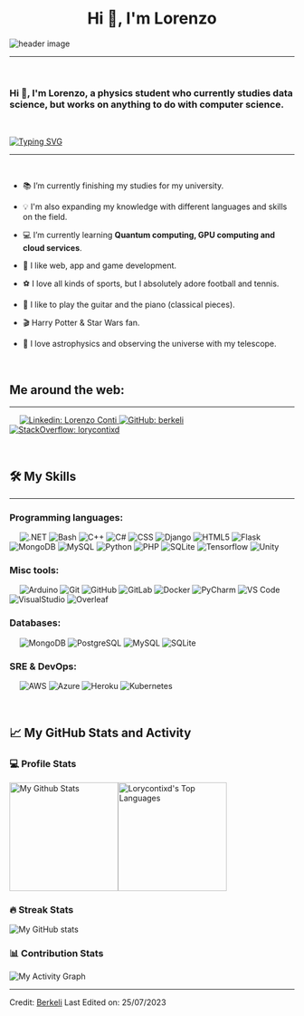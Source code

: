 <h1 align="center">Hi 👋, I'm Lorenzo</h1>

<img src="https://tenor.com/en-GB/view/work-computer-typing-busy-gif-17302654" align="center" alt="header image">


-------------------
&emsp;
<h3 align="left">Hi 👋, I'm Lorenzo, a physics student who currently studies data science, but works on anything to do with computer science.</h3>
&emsp;

[![Typing SVG](https://readme-typing-svg.herokuapp.com?font=Architects+Daughter&color=7AF79A&size=30&lines=Hey!+It's+Lorycontixd!;I'm+a+learning+developer...;I'm+a+PASSIONATE+physicist;I'm+a+CRAZY+football+fan;And+I'm+a+proud+GitHub+user)](https://git.io/typing-svg)

-------------------
&emsp;

- 📚 I’m currently finishing my studies for my university.
- 💡 I'm also expanding my knowledge with different languages and skills on the field.
- 💻 I’m currently learning **Quantum computing, GPU computing and cloud services**.
- 📱 I like web, app and game development.



- ⚽️ I love all kinds of sports, but I absolutely adore football and tennis.
- 🎼 I like to play the guitar and the piano (classical pieces).
- 🎬 Harry Potter & Star Wars fan.
- 🔭 I love astrophysics and observing the universe with my telescope.

&emsp;

## Me around the web:
-------------------


&emsp;
<a href="https://www.linkedin.com/in/lorenzo-conti-1691281b8/">
    ![Linkedin: Lorenzo Conti](https://img.shields.io/badge/-lorenzoconti-blue?style=flat-square&logo=Linkedin&logoColor=white)
</a>
<a href="https://github.com/lorycontixd">
    ![GitHub: berkeli](https://img.shields.io/github/followers/lorycontixd?label=follow&style=social)
</a>
<a href="https://stackoverflow.com/users/12056979/lc05">
    ![StackOverflow: lorycontixd](https://img.shields.io/stackexchange/stackoverflow/r/14958897?style=social)
</a>

&emsp;

## 🛠️ My Skills
-------------------
### Programming languages:
&emsp;
![.NET](https://img.shields.io/badge/Python-3776AB?style=for-the-badge&logo=python&logoColor=white)
![Bash](https://img.shields.io/badge/GNU%20Bash-4EAA25?style=for-the-badge&logo=GNU%20Bash&logoColor=white)
![C++](https://img.shields.io/badge/C%2B%2B-00599C?style=for-the-badge&logo=c%2B%2B&logoColor=white)
![C#](https://img.shields.io/badge/C%23-239120?style=for-the-badge&logo=c-sharp&logoColor=white)
![CSS](https://img.shields.io/badge/CSS3-1572B6?style=for-the-badge&logo=css3&logoColor=white)
![Django](https://img.shields.io/badge/Django-092E20?style=for-the-badge&logo=django&logoColor=white)
![HTML5](https://img.shields.io/badge/HTML5-E34F26?style=for-the-badge&logo=html5&logoColor=white)
![Flask](https://img.shields.io/badge/Flask-000000?style=for-the-badge&logo=flask&logoColor=white)
![MongoDB](https://img.shields.io/badge/MongoDB-4EA94B?style=for-the-badge&logo=mongodb&logoColor=white)
![MySQL](https://img.shields.io/badge/MySQL-00000F?style=for-the-badge&logo=mysql&logoColor=white)
![Python](https://img.shields.io/badge/-Python-000?&logo=Python)
![PHP](https://img.shields.io/badge/-PHP-000?&logo=PHP)
![SQLite](https://img.shields.io/badge/SQLite-07405E?style=for-the-badge&logo=sqlite&logoColor=white)
![Tensorflow](https://img.shields.io/badge/TensorFlow-FF6F00?style=for-the-badge&logo=tensorflow&logoColor=white)
![Unity](https://img.shields.io/badge/Unity-100000?style=for-the-badge&logo=unity&logoColor=white)

### Misc tools:
&emsp;
![Arduino](https://img.shields.io/badge/PyCharm-000000.svg?&style=for-the-badge&logo=PyCharm&logoColor=white)
![Git](https://img.shields.io/badge/-Git-000?&logo=Git)
![GitHub](https://img.shields.io/badge/-GitHub-000?&logo=GitHub)
![GitLab](https://img.shields.io/badge/-GitLab-000?&logo=GitLab)
![Docker](https://img.shields.io/badge/-Docker-000?&logo=Docker)
![PyCharm](https://img.shields.io/badge/PyCharm-000000.svg?&style=for-the-badge&logo=PyCharm&logoColor=white)
![VS Code](https://img.shields.io/badge/-VS%20Code-000?&logo=Visual-Studio-Code)
![VisualStudio](https://img.shields.io/badge/Visual_Studio-5C2D91?style=for-the-badge&logo=visual%20studio&logoColor=white)
![Overleaf](https://img.shields.io/badge/PyCharm-000000.svg?&style=for-the-badge&logo=PyCharm&logoColor=white)


### Databases:
&emsp;
![MongoDB](https://img.shields.io/badge/-MongoDB-000?&logo=MongoDB)
![PostgreSQL](https://img.shields.io/badge/-PostgreSQL-000?&logo=PostgreSQL)
![MySQL](https://img.shields.io/badge/-MySQL-000?&logo=MySQL)
![SQLite](https://img.shields.io/badge/-SQLite-000?&logo=SQLite)

### SRE & DevOps:
&emsp;
![AWS](https://img.shields.io/badge/-AWS-000?&logo=Amazon-AWS)
![Azure](https://img.shields.io/badge/-Azure-000?&logo=Microsoft-Azure)
![Heroku](https://img.shields.io/badge/Heroku-430098?style=for-the-badge&logo=heroku&logoColor=white)
![Kubernetes](https://img.shields.io/badge/-Kubernetes-000?&logo=Kubernetes)


&emsp;

## 📈 My GitHub Stats and Activity

### 💻 Profile Stats

<img alt="My Github Stats" src="https://github-readme-stats.vercel.app/api/?username=lorycontixd&show_icons=true&include_all_commits=true&count_private=true&theme=react&hide_border=true&bg_color=1F222E&title_color=F85D7F&icon_color=F8D866" height="192px"/><img alt="Lorycontixd's Top Languages" src="https://github-readme-stats.vercel.app/api/top-langs/?username=lorycontixd&langs_count=8&layout=compact&theme=react&hide_border=true&bg_color=1F222E&title_color=F85D7F&icon_color=F8D866" height="192px"/>


### 🔥 Streak Stats

![My GitHub stats](https://github-readme-streak-stats.herokuapp.com/?user=lorycontixd&theme=tokyonight)

### 📊 Contribution Stats

<img alt="My Activity Graph" src="https://github-readme-activity-graph.cyclic.app/graph/?username=lorycontixd&bg_color=1F222E&color=F8D866&line=F85D7F&point=FFFFFF&hide_border=true" />

------
Credit: [Berkeli](https://github.com/lorycontixd)
Last Edited on: 25/07/2023